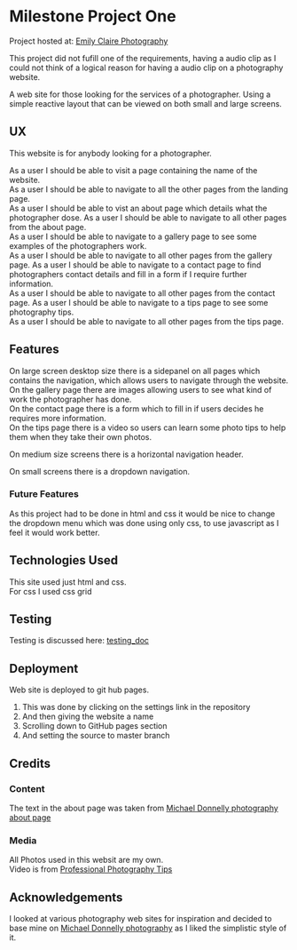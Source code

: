 # Milestone Project One

Project hosted at: [Emily Claire Photography](https://johnl3.github.io/milestone_project_one/index.html)  

This project did not fufill one of the requirements, having a audio clip as I could not think of a logical
reason for having a audio clip on a photography website.   

A web site for those looking for the services of a photographer. Using a simple reactive layout that
can be viewed on both small and large screens.  

## UX

This website is for anybody looking for a photographer.  

As a user I should be able to visit a page containing the name of the website.  
As a user I should be able to navigate to all the other pages from the landing page.  
As a user I should be able to vist an about page which details what the photographer dose.
As a user I should be able to navigate to all other pages from the about page.  
As a user I should be able to navigate to a gallery page to see some examples of the photographers work.  
As a user I should be able to navigate to all other pages from the gallery page.
As a user I should be able to navigate to a contact page to find photographers contact details and fill in a
form if I require further information.  
As a user I should be able to navigate to all other pages from the contact page.
As a user I should be able to navigate to a tips page to see some photography tips.  
As a user I should be able to navigate to all other pages from the tips page.

## Features

On large screen desktop size there is a sidepanel on all pages which contains the navigation, which allows users to 
navigate through the website.  
On the gallery page there are images allowing users to see what kind of work the photographer has done.  
On the contact page there is a form which to fill in if users decides he requires more information.  
On the tips page there is a video so users can learn some photo tips to help them when they take their own
photos.  

On medium size screens there is a horizontal navigation header.

On small screens there is a dropdown navigation.

### Future Features

As this project had to be done in html and css it would be nice to change the dropdown menu which was
done using only css, to use javascript as I feel it would work better.

## Technologies Used

This site used just html and css.  
For css I used css grid

## Testing

Testing is discussed here: [testing_doc](./testing_doc.md)

## Deployment

Web site is deployed to git hub pages.  
1. This was done by clicking on the settings link in the repository 
2. And then giving the website a name
3. Scrolling down to GitHub pages section
4. And setting the source to master branch

## Credits

### Content

The text in the about page was taken from [Michael Donnelly photography about page](http://www.michaeldonnellyphotography.com/about/)

### Media 

All Photos used in this websit are my own.  
Video is from [Professional Photography Tips](https://www.youtube.com/channel/UCJ2CMGw35yb3BZieF60_rWA)

## Acknowledgements

I looked at various photography web sites for inspiration and decided to base mine on
[Michael Donnelly photography](http://www.michaeldonnellyphotography.com/)
as I liked the simplistic style of it.



